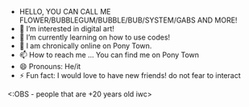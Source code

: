 - HELLO, YOU CAN CALL ME FLOWER/BUBBLEGUM/BUBBLE/BUB/SYSTEM/GABS AND MORE!
- 👀 I’m interested in digital art!
- 🌱 I’m currently learning on how to use codes!
- 💞️ I am chronically online on Pony Town.
- 📫 How to reach me ... You can find me on Pony Town
- 😄 Pronouns: He/it
- ⚡ Fun fact: I would love to have new friends! do not fear to interact

<:OBS - people that are +20 years old iwc>
<!---
systemofastar/systemofastar is a ✨ special ✨ repository because its `README.md` (this file) appears on your GitHub profile.
You can click the Preview link to take a look at your changes.
--->
